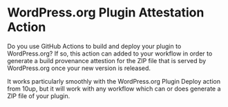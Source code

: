 # WordPress.org Plugin Attestation Action

Do you use GitHub Actions to build and deploy your plugin to WordPress.org? If so, this action can added to your workflow in order to generate a build provenance attestion for the ZIP file that is served by WordPress.org once your new version is released.

It works particularly smoothly with the WordPress.org Plugin Deploy action from 10up, but it will work with any workflow which can or does generate a ZIP file of your plugin.
